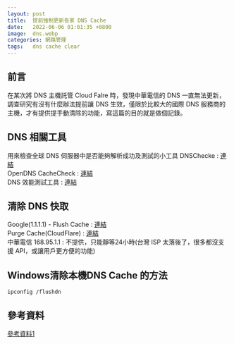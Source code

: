 ```yaml
---
layout: post
title:  提前強制更新各家 DNS Cache 
date:   2022-06-06 01:01:35 +0800
image:  dns.webp
categories: 網路管理
tags:   dns cache clear 
---
```

## 前言
在某次將 DNS 主機託管 Cloud Falre 時，發現中華電信的 DNS 一直無法更新，調查研究有沒有什麼辦法提前讓 DNS 生效，僅限於比較大的國際 DNS 服務商的主機，才有提供提手動清除的功能，寫這篇的目的就是做個記錄。

## DNS 相關工具
用來檢查全球 DNS 伺服器中是否能夠解析成功及測試的小工具
DNSChecke : [連結](https://dnschecker.org/)  
OpenDNS CacheCheck : [連結](https://cachecheck.opendns.com/)  
DNS 效能測試工具 : [連結](https://www.dnsperf.com/)  

## 清除 DNS 快取
Google(1.1.1.1) - Flush Cache : [連結](https://developers.google.com/speed/public-dns/cache)  
Purge Cache(CloudFlare) : [連結](https://1.1.1.1/purge-cache/)  
中華電信 168.95.1.1 : 不提供，只能靜等24小時(台灣 ISP 太落後了，很多都沒支援 API，或讓用戶更方便的功能)  

## Windows清除本機DNS Cache 的方法

```
ipconfig /flushdn
```

## 參考資料
[參考資料1](https://study.smallway.tw/other/6195/)
